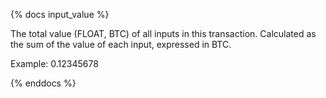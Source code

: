 {% docs input_value %}

The total value (FLOAT, BTC) of all inputs in this transaction. Calculated as the sum of the value of each input, expressed in BTC.

Example: 0.12345678

{% enddocs %}
